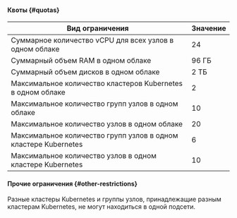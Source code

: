 #### Квоты {#quotas}
Вид ограничения | Значение
----- | -----
Суммарное количество vCPU для всех узлов в одном облаке | 24
Суммарный объем RAM в одном облаке | 96 ГБ
Суммарный объем дисков в одном облаке | 2 ТБ
Максимальное количество кластеров Kubernetes в одном облаке | 2
Максимальное количество групп узлов в одном облаке | 10
Максимальное количество узлов в одном облаке | 20
Максимальное количество групп узлов в одном кластере Kubernetes | 6
Максимальное количество узлов в одном кластере Kubernetes | 10

#### Прочие ограничения {#other-restrictions}

Разные кластеры Kubernetes и группы узлов, принадлежащие разным кластерам Kubernetes, не могут находиться в одной подсети.
